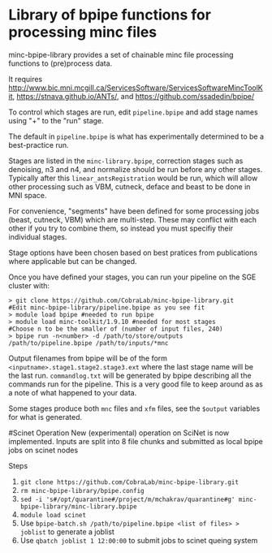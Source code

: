 Library of bpipe functions for processing minc files
====================================================

minc-bpipe-library provides a set of chainable minc file processing functions to (pre)process data.

It requires http://www.bic.mni.mcgill.ca/ServicesSoftware/ServicesSoftwareMincToolKit, https://stnava.github.io/ANTs/, and https://github.com/ssadedin/bpipe/

To control which stages are run, edit ``pipeline.bpipe`` and add stage names using "+" to the "run" stage.

The default in ``pipeline.bpipe`` is what has experimentally determined to be a best-practice run.

Stages are listed in the ``minc-library.bpipe``, correction stages such as denoising, n3 and n4, and normalize
should be run before any other stages. Typically after this ``linear_antsRegistration`` would be run, which will
allow other processing such as VBM, cutneck, deface and beast to be done in MNI space.

For convenience, "segments" have been defined for some processing jobs (beast, cutneck, VBM) which are multi-step.
These may conflict with each other if you try to combine them, so instead you must specifiy their individual stages.

Stage options have been chosen based on best pratices from publications where applicable but can be changed.

Once you have defined your stages, you can run your pipeline on the SGE cluster with:
```
> git clone https://github.com/CobraLab/minc-bpipe-library.git
#Edit minc-bpipe-library/pipeline.bpipe as you see fit
> module load bpipe #needed to run bpipe
> module load minc-toolkit/1.9.10 #needed for most stages
#Choose n to be the smaller of (number of input files, 240)
> bpipe run -n<number> -d /path/to/store/outputs /path/to/pipeline.bpipe /path/to/inputs/*mnc
```

Output filenames from bpipe will be of the form ``<inputname>.stage1.stage2.stage3.ext`` where the last stage
name will be the last run. ``commandlog.txt`` will be generated by bpipe describing all the commands run for
the pipeline. This is a very good file to keep around as as a note of what happened to your data.

Some stages produce both ``mnc`` files and ``xfm`` files, see the ``$output`` variables for what is generated.

#Scinet Operation
New (experimental) operation on SciNet is now implemented. Inputs are split into 8 file chunks and submitted
as local bpipe jobs on scinet nodes

Steps

1. ``git clone https://github.com/CobraLab/minc-bpipe-library.git``
2. ``rm minc-bpipe-library/bpipe.config``
3. ``sed -i 's#/opt/quarantine#/project/m/mchakrav/quarantine#g' minc-bpipe-library/minc-library.bpipe``
4. ``module load scinet``
5. Use ``bpipe-batch.sh /path/to/pipeline.bpipe <list of files> > joblist`` to generate a joblist
6. Use ``qbatch joblist 1 12:00:00`` to submit jobs to scinet queing system
